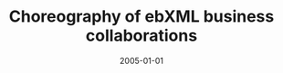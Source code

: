 ---
abstract: ''
authors:
- Birgit Hofreiter
- Christian Huemer
date: '2005-01-01'
featured: false
links:
- name: Publik
  url: https://publik.tuwien.ac.at/showentry.php?ID=203807&lang=2
publication_types:
- '2'
publishDate: '2005-01-01'
specifics: null
title: Choreography of ebXML business collaborations
url_pdf: ''
---